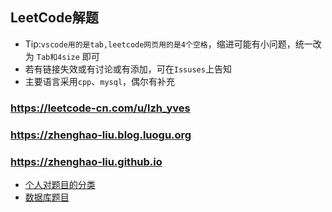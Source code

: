 ## LeetCode解题

* Tip:```vscode用的是tab,leetcode网页用的是4个空格```，缩进可能有小问题，统一改为 ```Tab和4size``` 即可  
* 若有链接失效或有讨论或有添加，可在```Issuses```上告知
* 主要语言采用`cpp`、`mysql`，偶尔有补充

### https://leetcode-cn.com/u/lzh_yves
### https://zhenghao-liu.blog.luogu.org
### https://zhenghao-liu.github.io

* [个人对题目的分类](https://github.com/Zhenghao-Liu/LeetCode_problem-and-solution/blob/master/0000.%E4%B8%AA%E4%BA%BA%E9%A2%98%E7%9B%AE%E5%88%86%E7%B1%BB.md)
* [数据库题目](https://github.com/Zhenghao-Liu/LeetCode_problem-and-solution/blob/master/0000.%E6%95%B0%E6%8D%AE%E5%BA%93%E9%A2%98%E7%9B%AEMysql.md)
